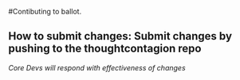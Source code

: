 #Contibuting to ballot.

## How to submit changes: Submit changes by pushing to the thoughtcontagion repo 
_Core Devs will respond with effectiveness of changes_
